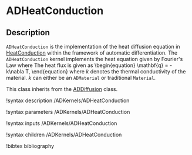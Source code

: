 <!-- MOOSE Documentation Stub: Remove this when content is added. -->

# ADHeatConduction

## Description

`ADHeatConduction` is the implementation of the heat diffusion equation in [HeatConduction](HeatConduction.md) within the framework of automatic differentiation.
The `ADHeatConduction` kernel implements the heat equation given by Fourier's Law where The heat flux is given as
\begin{equation}
\mathbf{q} = - k\nabla T,
\end{equation}
where $k$ denotes the thermal conductivity of the material. $k$ can either be an `ADMaterial` or traditional `Material`.

This class inherits from the [ADDiffusion](/ADDiffusion.md) class.

!syntax description /ADKernels/ADHeatConduction<RESIDUAL>

!syntax parameters /ADKernels/ADHeatConduction<RESIDUAL>

!syntax inputs /ADKernels/ADHeatConduction<RESIDUAL>

!syntax children /ADKernels/ADHeatConduction<RESIDUAL>

!bibtex bibliography
